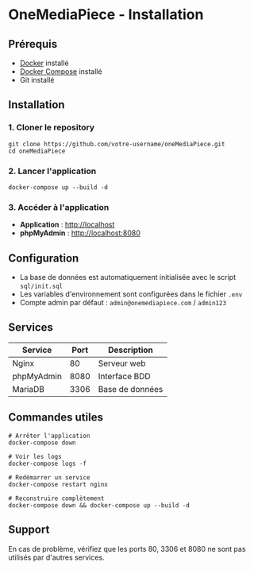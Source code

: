 # OneMediaPiece - Installation

## Prérequis

- [Docker](https://docs.docker.com/get-docker/) installé
- [Docker Compose](https://docs.docker.com/compose/install/) installé
- Git installé

## Installation

### 1. Cloner le repository

```
git clone https://github.com/votre-username/oneMediaPiece.git
cd oneMediaPiece
```

### 2. Lancer l'application

```
docker-compose up --build -d
```

### 3. Accéder à l'application

- **Application** : [http://localhost](http://localhost)
- **phpMyAdmin** : [http://localhost:8080](http://localhost:8080)

## Configuration

- La base de données est automatiquement initialisée avec le script `sql/init.sql`
- Les variables d'environnement sont configurées dans le fichier `.env`
- Compte admin par défaut : `admin@onemediapiece.com` / `admin123`

## Services

| Service    | Port | Description     |
| ---------- | ---- | --------------- |
| Nginx      | 80   | Serveur web     |
| phpMyAdmin | 8080 | Interface BDD   |
| MariaDB    | 3306 | Base de données |

## Commandes utiles

```
# Arrêter l'application
docker-compose down

# Voir les logs
docker-compose logs -f

# Redémarrer un service
docker-compose restart nginx

# Reconstruire complètement
docker-compose down && docker-compose up --build -d
```

## Support

En cas de problème, vérifiez que les ports 80, 3306 et 8080 ne sont pas utilisés par d'autres services.
